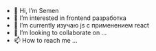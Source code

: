 - 👋 Hi, I’m  Semen
- 👀 I’m interested in frontend разработка
- 🌱 I’m currently изучаю js  с применением react
- 💞️ I’m looking to collaborate on ...
- 📫 How to reach me ...

<!---
SamUsachev/SamUsachev is a ✨ special ✨ repository because its `README.md` (this file) appears on your GitHub profile.
You can click the Preview link to take a look at your changes.
--->
